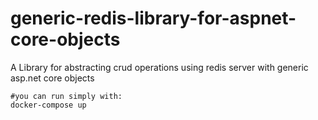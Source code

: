 # generic-redis-library-for-aspnet-core-objects
A Library for abstracting crud operations using redis server with generic asp.net core objects

    #you can run simply with:
    docker-compose up
